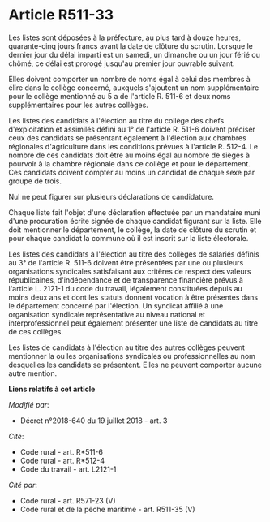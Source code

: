 # Article R511-33

Les listes sont déposées à la préfecture, au plus tard à douze heures, quarante-cinq jours francs avant la date de clôture du
scrutin. Lorsque le dernier jour du délai imparti est un samedi, un dimanche ou un jour férié ou chômé, ce délai est prorogé
jusqu'au premier jour ouvrable suivant.

Elles doivent comporter un nombre de noms égal à celui des membres à élire dans le collège concerné, auxquels s'ajoutent un
nom supplémentaire pour le collège mentionné au 5 a de l'article R. 511-6 et deux noms supplémentaires pour les autres
collèges.

Les listes des candidats à l'élection au titre du collège des chefs d'exploitation et assimilés défini au 1° de l'article R.
511-6 doivent préciser ceux des candidats se présentant également à l'élection aux chambres régionales d'agriculture dans les
conditions prévues à l'article R. 512-4. Le nombre de ces candidats doit être au moins égal au nombre de sièges à pourvoir à
la chambre régionale dans ce collège et pour le département. Ces candidats doivent compter au moins un candidat de chaque
sexe par groupe de trois.

Nul ne peut figurer sur plusieurs déclarations de candidature.

Chaque liste fait l'objet d'une déclaration effectuée par un mandataire muni d'une procuration écrite signée de chaque
candidat figurant sur la liste. Elle doit mentionner le département, le collège, la date de clôture du scrutin et pour chaque
candidat la commune où il est inscrit sur la liste électorale.

Les listes des candidats à l'élection au titre des collèges de salariés définis au 3° de l'article R. 511-6 doivent être
présentées par une ou plusieurs organisations syndicales satisfaisant aux critères de respect des valeurs républicaines,
d'indépendance et de transparence financière prévus à l'article L. 2121-1 du code du travail, légalement constituées depuis
au moins deux ans et dont les statuts donnent vocation à être présentes dans le département concerné par l'élection. Un
syndicat affilié à une organisation syndicale représentative au niveau national et interprofessionnel peut également
présenter une liste de candidats au titre de ces collèges.

Les listes de candidats à l'élection au titre des autres collèges peuvent mentionner la ou les organisations syndicales ou
professionnelles au nom desquelles les candidats se présentent. Elles ne peuvent comporter aucune autre mention.

**Liens relatifs à cet article**

_Modifié par_:

  - Décret n°2018-640 du 19 juillet 2018 - art. 3

_Cite_:

  - Code rural - art. R*511-6
  - Code rural - art. R*512-4
  - Code du travail - art. L2121-1

_Cité par_:

  - Code rural - art. R571-23 (V)
  - Code rural et de la pêche maritime - art. R511-35 (V)

